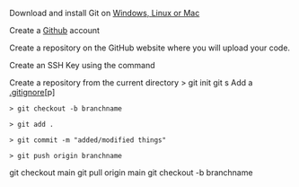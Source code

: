 Download and install Git on [Windows, Linux or Mac](https://git-scm.com/)

Create a [Github](GitHub.com) account

Create a repository on the GitHub website where you will upload your code.

Create an SSH Key using the command


Create a repository from the current directory
    > git init
git s
Add a [.gitignore](.gitignore)[p]

    > git checkout -b branchname

    > git add .

    > git commit -m "added/modified things"

    > git push origin branchname

git checkout main
git pull origin main
git checkout -b branchname

